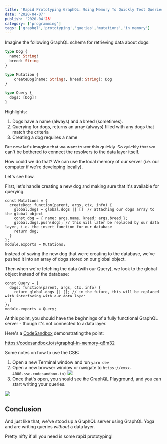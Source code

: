 ```yaml
---
title: 'Rapid Prototyping GraphQL: Using Memory To Quickly Test Queries And Mutations'
date: '2020-04-07'
publish: '2020-04'28'
category: ['programming']
tags: ['graphql','prototyping','queries','mutations','in memory']
---
```


Imagine the following GraphQL schema for retrieving data about dogs:
```graphql
type Dog {
  name: String!
  breed: String
}

type Mutation {
    createDog(name: String!, breed: String): Dog
}

type Query {
  dogs: [Dog]!
}
```

Highlights:
1. Dogs have a name (always) and a breed (sometimes).
2. Querying for dogs, returns an array (always) filled with any dogs that match the criteria
3. Creating a dog requires a name

But now let's imagine that we want to _test_ this quickly. So quickly that we can't be bothered to connect the resolvers to the data layer itself.

How could we do that? We can use the local memory of our server (i.e. our computer if we're developing locally).

Let's see how.

First, let's handle creating a new dog and making sure that it's available for querying.

```javascript:title="resolvers/mutation.js"
const Mutations = {
  createDog: function(parent, args, ctx, info) {
    global.dogs = global.dogs || []; // attaching our dogs array to the global object
    const dog = { name: args.name, breed: args.breed };
    global.dogs.push(dog); // this will later be replaced by our data layer, i.e. the insert function for our database
    return dog;
  }
};
module.exports = Mutations;
```

Instead of saving the new dog that we're creating to the database, we've pushed it into an array of dogs stored on our global object.

Then when we're fetching the data (with our Query), we look to the global object instead of the database:

```javascript:title="resolvers/query.js"
const Query = {
  dogs: function(parent, args, ctx, info) {
    return global.dogs || []; // in the future, this will be replaced with interfacing with our data layer
  }
};
module.exports = Query;
```

At this point, you should have the beginnings of a fully functional GraphQL server - though it's not connected to a data layer.

Here's a [CodeSandbox](https://codesandbox.io/s/graphql-in-memory-q8m32) demonstrating the point:

https://codesandbox.io/s/graphql-in-memory-q8m32

Some notes on how to use the CSB:
1. Open a new Terminal window and run `yarn dev`
2. Open a new browser window or navigate to `https://xxxx-4000.sse.codesandbox.io)`
![](Screen%20Shot%202020-04-07%20at%206.45.46%20PM.png)
3. Once that's open, you should see the GraphQL Playground, and you can start writing your queries.

![](Screen%20Shot%202020-04-07%20at%206.46.01%20PM.png)


## Conclusion
And just like that, we've stood up a GraphQL server using GraphQL Yoga and are writing queries _without_ a data layer.

Pretty nifty if all you need is some rapid prototyping!
